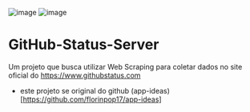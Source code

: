 ![image](https://user-images.githubusercontent.com/43863949/78097685-45772d80-73b3-11ea-9200-62e550d55e1b.png)
![image](https://user-images.githubusercontent.com/43863949/78097655-32fcf400-73b3-11ea-804f-422f9efe3a63.png)


# GitHub-Status-Server
Um projeto que busca utilizar Web Scraping para coletar dados no site oficial do https://www.githubstatus.com

- este projeto se original do github (app-ideas)[https://github.com/florinpop17/app-ideas]
